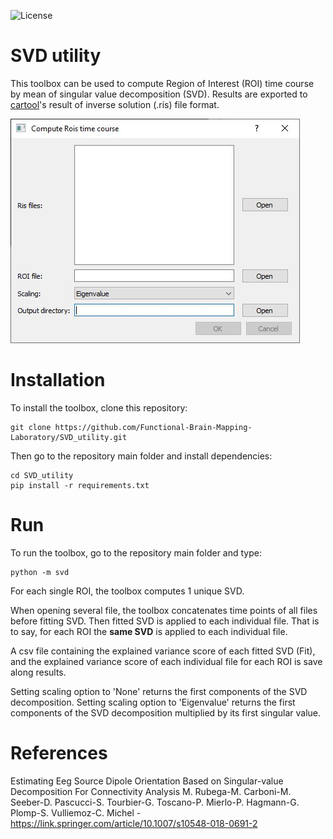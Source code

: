 ![License](https://img.shields.io/badge/license-BSD-green.svg)

# SVD utility

This toolbox can be used to compute Region of Interest (ROI) time course by mean of singular value decomposition (SVD). Results are exported to
[cartool](https://sites.google.com/site/cartoolcommunity/)'s result of inverse solution (.ris) file format.

![svd_utility](./img/screenshot.jpg "svd")

# Installation

To install the toolbox, clone this repository:
```
git clone https://github.com/Functional-Brain-Mapping-Laboratory/SVD_utility.git
```
Then go to the repository main folder and install dependencies:

```
cd SVD_utility
pip install -r requirements.txt
```

# Run

To run the toolbox, go to the repository main folder and type:

```
python -m svd
```

For each single ROI, the toolbox computes 1 unique SVD.

When opening several file, the toolbox concatenates time points of all files before fitting SVD. Then fitted SVD is applied to each individual file. That is to say, for each ROI the **same SVD** is applied to each individual file.

A csv file containing the explained variance score of each fitted SVD (Fit), and the explained variance score of each individual file for each ROI is save along results.


Setting scaling option to 'None' returns the first components of the SVD decomposition.
Setting scaling option to 'Eigenvalue' returns the first components of the SVD decomposition multiplied by its first singular value.

# References

Estimating Eeg Source Dipole Orientation Based on Singular-value Decomposition For Connectivity Analysis
M. Rubega-M. Carboni-M. Seeber-D. Pascucci-S. Tourbier-G. Toscano-P. Mierlo-P. Hagmann-G. Plomp-S. Vulliemoz-C. Michel - https://link.springer.com/article/10.1007/s10548-018-0691-2
